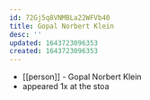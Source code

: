 ```yaml
---
id: 72Gj5q8VNMBLa22WFVb40
title: Gopal Norbert Klein
desc: ''
updated: 1643723096353
created: 1643723096353
---
```



- [[person]] - Gopal Norbert Klein
- appeared 1x at the stoa
